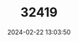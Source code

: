 ---
title: "32419"
category: "Litsea auriculata"
draft: false
date: 2024-02-22 13:03:50
languages:
  Chinese: ["Tianmu Mujiangzi"]
---